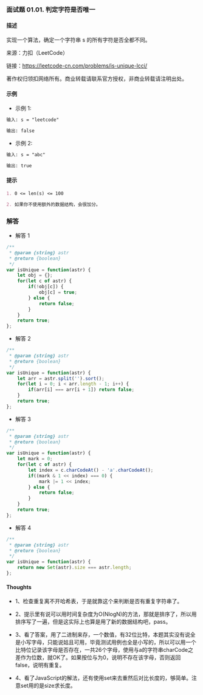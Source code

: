 ### 面试题 01.01. 判定字符是否唯一

#### 描述

实现一个算法，确定一个字符串 s 的所有字符是否全都不同。

来源：力扣（LeetCode）

链接：https://leetcode-cn.com/problems/is-unique-lcci/

著作权归领扣网络所有。商业转载请联系官方授权，非商业转载请注明出处。

#### 示例

+ 示例 1:
```md
输入: s = "leetcode"

输出: false 
```
+ 示例 2:
```md
输入: s = "abc"

输出: true
```


#### 提示
```md
1. 0 <= len(s) <= 100

2. 如果你不使用额外的数据结构，会很加分。
```

### 解答

+ 解答 1
```js
/**
 * @param {string} astr
 * @return {boolean}
 */
var isUnique = function(astr) {
    let obj = {};
    for(let c of astr) {
        if(!obj[c]) {
            obj[c] = true;
        } else {
            return false;
        }
    }
    return true;
};
```

+ 解答 2
```js
/**
 * @param {string} astr
 * @return {boolean}
 */
var isUnique = function(astr) {
    let arr = astr.split('').sort();
    for(let i = 0; i < arr.length - 1; i++) {
        if(arr[i] === arr[i + 1]) return false;
    }
    return true;
};
```

+ 解答 3
```js
/**
 * @param {string} astr
 * @return {boolean}
 */
var isUnique = function(astr) {
    let mark = 0;
    for(let c of astr) {
        let index = c.charCodeAt() - 'a'.charCodeAt();
        if((mark & 1 << index) === 0) {
            mark |= 1 << index;
        } else {
            return false;
        }
    }
    return true;
};
```

+ 解答 4
```js
/**
 * @param {string} astr
 * @return {boolean}
 */
var isUnique = function(astr) {
    return new Set(astr).size === astr.length;
};
```


#### Thoughts

+ 1、检查重复离不开哈希表，于是就靠这个来判断是否有重复字符串了。

+ 2、提示里有说可以用时间复杂度为O(NlogN)的方法，那就是排序了，所以用排序写了一遍，但是这实际上也算是用了新的数据结构吧，pass。

+ 3、看了答案，用了二进制来存，一个数值，有32位比特，本题其实没有说全是小写字母，只能说姑且可用，毕竟测试用例也全是小写的，所以可以用一个比特位记录该字母是否存在，一共26个字母，使用与a的字符串charCode之差作为位数，就OK了。如果按位与为0，说明不存在该字母，否则返回false，说明有重复。

+ 4、看了JavaScript的解法，还有使用set来去重然后对比长度的，够简单。注意set用的是size求长度。